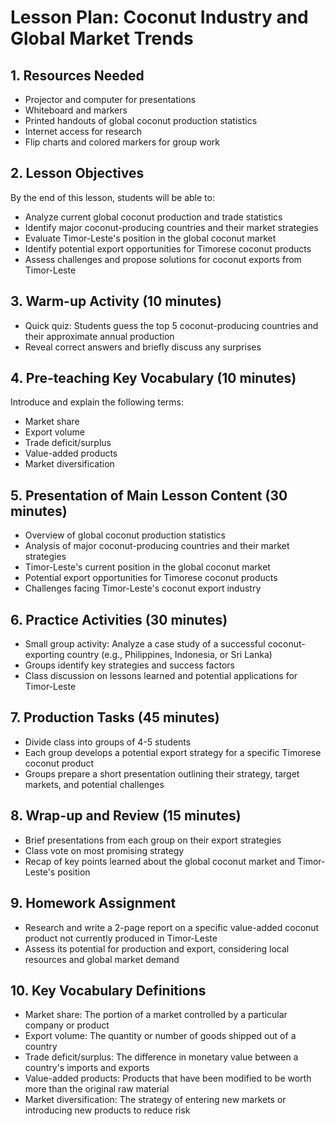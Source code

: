 # Lesson Plan: Coconut Industry and Global Market Trends

## 1. Resources Needed

- Projector and computer for presentations
- Whiteboard and markers
- Printed handouts of global coconut production statistics
- Internet access for research
- Flip charts and colored markers for group work

## 2. Lesson Objectives

By the end of this lesson, students will be able to:
- Analyze current global coconut production and trade statistics
- Identify major coconut-producing countries and their market strategies
- Evaluate Timor-Leste's position in the global coconut market
- Identify potential export opportunities for Timorese coconut products
- Assess challenges and propose solutions for coconut exports from Timor-Leste

## 3. Warm-up Activity (10 minutes)

- Quick quiz: Students guess the top 5 coconut-producing countries and their approximate annual production
- Reveal correct answers and briefly discuss any surprises

## 4. Pre-teaching Key Vocabulary (10 minutes)

Introduce and explain the following terms:
- Market share
- Export volume
- Trade deficit/surplus
- Value-added products
- Market diversification

## 5. Presentation of Main Lesson Content (30 minutes)

- Overview of global coconut production statistics
- Analysis of major coconut-producing countries and their market strategies
- Timor-Leste's current position in the global coconut market
- Potential export opportunities for Timorese coconut products
- Challenges facing Timor-Leste's coconut export industry

## 6. Practice Activities (30 minutes)

- Small group activity: Analyze a case study of a successful coconut-exporting country (e.g., Philippines, Indonesia, or Sri Lanka)
- Groups identify key strategies and success factors
- Class discussion on lessons learned and potential applications for Timor-Leste

## 7. Production Tasks (45 minutes)

- Divide class into groups of 4-5 students
- Each group develops a potential export strategy for a specific Timorese coconut product
- Groups prepare a short presentation outlining their strategy, target markets, and potential challenges

## 8. Wrap-up and Review (15 minutes)

- Brief presentations from each group on their export strategies
- Class vote on most promising strategy
- Recap of key points learned about the global coconut market and Timor-Leste's position

## 9. Homework Assignment

- Research and write a 2-page report on a specific value-added coconut product not currently produced in Timor-Leste
- Assess its potential for production and export, considering local resources and global market demand

## 10. Key Vocabulary Definitions

- Market share: The portion of a market controlled by a particular company or product
- Export volume: The quantity or number of goods shipped out of a country
- Trade deficit/surplus: The difference in monetary value between a country's imports and exports
- Value-added products: Products that have been modified to be worth more than the original raw material
- Market diversification: The strategy of entering new markets or introducing new products to reduce risk